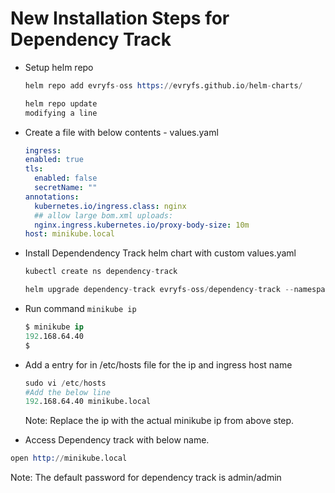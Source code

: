 # New Installation Steps for Dependency Track

- Setup helm repo

  ```s
  helm repo add evryfs-oss https://evryfs.github.io/helm-charts/

  helm repo update
  modifying a line
  ```

- Create a file with below contents - values.yaml

  ```yaml
  ingress:
  enabled: true
  tls:
    enabled: false
    secretName: ""
  annotations:
    kubernetes.io/ingress.class: nginx
    ## allow large bom.xml uploads:
    nginx.ingress.kubernetes.io/proxy-body-size: 10m
  host: minikube.local
  ```

- Install Dependendency Track helm chart with custom values.yaml

  ```s
  kubectl create ns dependency-track

  helm upgrade dependency-track evryfs-oss/dependency-track --namespace dependency-track -f ./values.yaml
  ```

- Run command `minikube ip`
  ```s
  $ minikube ip
  192.168.64.40
  $
  ```
- Add a entry for in /etc/hosts file for the ip and ingress host name

  ```s
  sudo vi /etc/hosts
  #Add the below line
  192.168.64.40 minikube.local
  ```

  Note: Replace the ip with the actual minikube ip from above step.

- Access Dependency track with below name.

```s
open http://minikube.local
```

Note: The default password for dependency track is admin/admin
